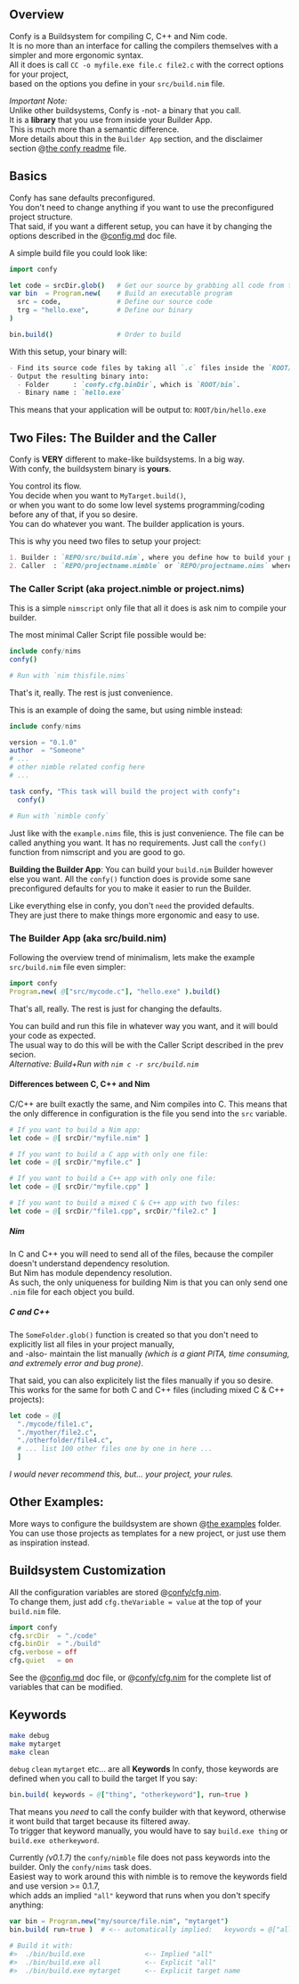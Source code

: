 ## Overview
Confy is a Buildsystem for compiling C, C++ and Nim code.  
It is no more than an interface for calling the compilers themselves with a simpler and more ergonomic syntax.  
All it does is call `CC -o myfile.exe file.c file2.c` with the correct options for your project,  
based on the options you define in your `src/build.nim` file.  

_Important Note:_  
Unlike other buildsystems, Confy is -not- a binary that you call.  
It is a **library** that you use from inside your Builder App.  
This is much more than a semantic difference.   
More details about this in the `Builder App` section, and the disclaimer section @[the confy readme](../readme.md) file.  

## Basics
Confy has sane defaults preconfigured.  
You don't need to change anything if you want to use the preconfigured project structure.  
That said, if you want a different setup, you can have it by changing the options described in the @[config.md](./config.md) doc file.  

A simple build file you could look like:
```nim
import confy

let code = srcDir.glob()   # Get our source by grabbing all code from the `srcDir` folder
var bin  = Program.new(    # Build an executable program
  src = code,              # Define our source code
  trg = "hello.exe",       # Define our binary
)

bin.build()                # Order to build
```
With this setup, your binary will:
```md
- Find its source code files by taking all `.c` files inside the `ROOT/src` folder
- Output the resulting binary into:
  - Folder      : `confy.cfg.binDir`, which is `ROOT/bin`.
  - Binary name : `hello.exe`
```
This means that your application will be output to: `ROOT/bin/hello.exe`


## Two Files:  The Builder and the Caller
Confy is **VERY** different to make-like buildsystems. In a big way.  
With confy, the buildsystem binary is **yours**.  

You control its flow.  
You decide when you want to `MyTarget.build()`,  
or when you want to do some low level systems programming/coding before any of that, if you so desire.  
You can do whatever you want. The builder application is yours.   

This is why you need two files to setup your project:  
```md
1. Builder : `REPO/src/build.nim`, where you define how to build your project.
2. Caller  : `REPO/projectname.nimble` or `REPO/projectname.nims` where you define how to build the builder itself.
```

### The Caller Script  (aka project.nimble or project.nims)
This is a simple `nimscript` only file that all it does is ask nim to compile your builder.  

The most minimal Caller Script file possible would be:
```nim
include confy/nims
confy()

# Run with `nim thisfile.nims`
```
That's it, really. The rest is just convenience.

This is an example of doing the same, but using nimble instead:
```nim
include confy/nims

version = "0.1.0"
author  = "Someone"
# ...
# other nimble related config here
# ...

task confy, "This task will build the project with confy":
  confy()

# Run with `nimble confy`
```
Just like with the `example.nims` file, this is just convenience.
The file can be called anything you want. It has no requirements. Just call the `confy()` function from nimscript and you are good to go.

**Building the Builder App**:
You can build your `build.nim` Builder however else you want.
All the `confy()` function does is provide some sane preconfigured defaults for you to make it easier to run the Builder.  

Like everything else in confy, you don't `need` the provided defaults.  
They are just there to make things more ergonomic and easy to use.  


### The Builder App  (aka src/build.nim)
Following the overview trend of minimalism, lets make the example `src/build.nim` file even simpler:
```nim
import confy
Program.new( @["src/mycode.c"], "hello.exe" ).build()
```
That's all, really. The rest is just for changing the defaults.

You can build and run this file in whatever way you want, and it will bould your code as expected.  
The usual way to do this will be with the Caller Script described in the prev secion.  
_Alternative: Build+Run with `nim c -r src/build.nim`_

#### Differences between C, C++ and Nim
C/C++ are built exactly the same, and Nim compiles into C.
This means that the only difference in configuration is the file you send into the `src` variable.  
```nim
# If you want to build a Nim app:
let code = @[ srcDir/"myfile.nim" ]

# If you want to build a C app with only one file:
let code = @[ srcDir/"myfile.c" ]

# If you want to build a C++ app with only one file:
let code = @[ srcDir/"myfile.cpp" ]

# If you want to build a mixed C & C++ app with two files:
let code = @[ srcDir/"file1.cpp", srcDir/"file2.c" ]
```

##### Nim
In C and C++ you will need to send all of the files, because the compiler doesn't understand dependency resolution.  
But Nim has module dependency resolution.  
As such, the only uniqueness for building Nim is that you can only send one `.nim` file for each object you build.  

##### C and C++
The `SomeFolder.glob()` function is created so that you don't need to explicitly list all files in your project manually,  
and -also- maintain the list manually _(which is a giant PITA, time consuming, and extremely error and bug prone)_.  

That said, you can also explicitely list the files manually if you so desire.  
This works for the same for both C and C++ files (including mixed C & C++ projects):
```nim
let code = @[
  "./mycode/file1.c",
  "./myother/file2.c",
  "./otherfolder/file4.c",
  # ... list 100 other files one by one in here ...
  ]
```
_I would never recommend this, but... your project, your rules._

## Other Examples:
More ways to configure the buildsystem are shown @[the examples](./examples) folder.  
You can use those projects as templates for a new project, or just use them as inspiration instead.  


## Buildsystem Customization
All the configuration variables are stored @[confy/cfg.nim](./src/confy/cfg.nim).  
To change them, just add `cfg.theVariable = value` at the top of your `build.nim` file.  
```nim
import confy
cfg.srcDir  = "./code"
cfg.binDir  = "./build"
cfg.verbose = off
cfg.quiet   = on
```
See the @[config.md](./config.md) doc file, or @[confy/cfg.nim](../src/confy/cfg.nim) for the complete list of variables that can be modified.

## Keywords
```nim
make debug
make mytarget
make clean
```
`debug` `clean` `mytarget` etc... are all **Keywords**
In confy, those keywords are defined when you call to build the target
If you say:
```nim
bin.build( keywords = @["thing", "otherkeyword"], run=true )
```
That means you *need* to call the confy builder with that keyword, otherwise it wont build that target because its filtered away.  
To trigger that keyword manually, you would have to say `build.exe thing` or `build.exe otherkeyword`.  

Currently _(v0.1.7)_ the `confy/nimble` file does not pass keywords into the builder. Only the `confy/nims` task does.  
Easiest way to work around this with nimble is to remove the keywords field and use version >= 0.1.7,  
which adds an implied `"all"` keyword that runs when you don't specify anything:  
```nim
var bin = Program.new("my/source/file.nim", "mytarget")
bin.build( run=true )  # <-- automatically implied:   keywords = @["all", "mytarget"]

# Build it with:
#>  ./bin/build.exe               <-- Implied "all"
#>  ./bin/build.exe all           <-- Explicit "all"
#>  ./bin/build.exe mytarget      <-- Explicit target name
```
